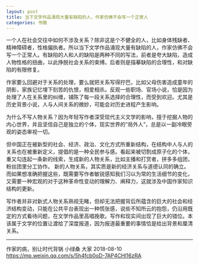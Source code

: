 ```yaml
---
layout: post
title: 当下文学作品涌现大量有缺陷的人，作家仿佛不会写一个正常人
categories: 书摘
---
```


一个人在社会交往中如何不涉及关系？除非这是个不健全的人，比如身体残缺者、精神障碍者，性格偏执者。所以当下文学作品涌现大量有缺陷的人，作家仿佛不会写一个正常人。有缺陷的人和人的缺陷是两种不同的写法，前者是夸大缺陷，造成人物性格的扭曲，以此挣脱社会关系的束缚。后者则是描摹缺陷的合理性，和对缺陷的有限修复。

作家要么回避对于关系的处理，要么就把关系写得拧巴，比如父母伤害造成童年的阴影，家族记忆埋下刻苦的仇恨，相爱相杀。反观一些职场、官场小说，恰是因为处理了人在关系里的纠缠，铺陈了每一段关系选择的合理性，而受到欢迎。尤其是历史背景小说，人与人间关系的微妙，可能会对历史进程产生影响。

为什么不写人物关系？因为年轻写作者深受现代主义文学的影响，擅于挖掘人物的内心世界，并且坚信自己是独立的个体，现实世界的“局外人”，总是以一副冷眼旁观的姿态审视一切。

但中国正在被新型的社会、经济、政治、文化方式所重新结构，在结构中人与人的关系也在被重新定义，提倡的是一种全民参与感。看起来被切割成原子化的个体，重又勾连起一条新的线索，生成新的人物关系，比如主播和打赏者，拼多多组团，粉丝团里分工协作。 新的人物关系，其实质是新的经济关系与道德认同的确立。而如果想准确把握这些，既需要写作者敏锐感知我们习以为常的生活细节的变化，又需要一种宏观的对于这种革命性变动的理解力、阐释力，这就涉及中国作家知识结构的更新。

写作者并非对新式人物关系熟视无睹，但却无法把握背后所蕴含的巨大的社会和经济结构变动，只能在公共平台表现出一种慌张感，说些不知所云的抱怨，仍沿用既定的方式看待问题，在文学作品里高唱挽歌。写作和现实间出现了巨大的错位。本该属于文学的位置让渡给了深度报道，因为报道最重要的事情恰是给出背景和厘清关系。

---

作家的病，别让时代背锅
小绿桑  大家  2018-08-10
https://mp.weixin.qq.com/s/5h4fcb0oD-7AP4CHl16zRA